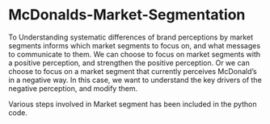 # McDonalds-Market-Segmentation

To Understanding systematic differences of brand perceptions by market segments informs which market segments to focus on, and what messages to communicate to them. We can choose to focus on market segments with a positive perception, and strengthen the positive perception. Or we can choose to focus on a market segment that currently perceives McDonald’s in a negative way. In this case, we want to understand the key drivers of the negative perception, and modify them.

Various steps involved in Market segment has been included in the python code.
